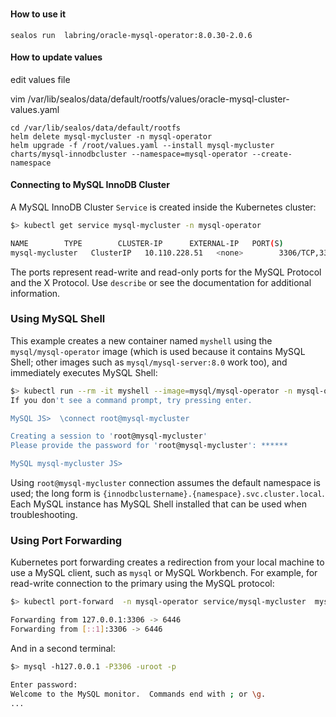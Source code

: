 ### 

#### How to use it 

```shell
sealos run  labring/oracle-mysql-operator:8.0.30-2.0.6
```

#### How to update values

edit values file 

vim /var/lib/sealos/data/default/rootfs/values/oracle-mysql-cluster-values.yaml


```shell
cd /var/lib/sealos/data/default/rootfs
helm delete mysql-mycluster -n mysql-operator
helm upgrade -f /root/values.yaml --install mysql-mycluster  charts/mysql-innodbcluster --namespace=mysql-operator --create-namespace
```


#### Connecting to MySQL InnoDB Cluster

A MySQL InnoDB Cluster `Service` is created inside the Kubernetes cluster:

```sh
$> kubectl get service mysql-mycluster -n mysql-operator

NAME        TYPE        CLUSTER-IP      EXTERNAL-IP   PORT(S)                                                  AGE
mysql-mycluster   ClusterIP   10.110.228.51   <none>        3306/TCP,33060/TCP,6446/TCP,6448/TCP,6447/TCP,6449/TCP   26h
```

The ports represent read-write and read-only ports for the MySQL Protocol and the X Protocol.
Use `describe` or see the documentation for additional information.

### Using MySQL Shell

This example creates a new container named `myshell` using the `mysql/mysql-operator` image (which is used because
it contains MySQL Shell; other images such as `mysql/mysql-server:8.0` work too), and immediately executes MySQL Shell:

```sh
$> kubectl run --rm -it myshell --image=mysql/mysql-operator -n mysql-operator -- mysqlsh
If you don't see a command prompt, try pressing enter.

MySQL JS>  \connect root@mysql-mycluster

Creating a session to 'root@mysql-mycluster'
Please provide the password for 'root@mysql-mycluster': ******

MySQL mysql-mycluster JS>
```

Using `root@mysql-mycluster` connection assumes the default namespace is used; the long form is `{innodbclustername}.{namespace}.svc.cluster.local`.
Each MySQL instance has MySQL Shell installed that can be used when troubleshooting.

### Using Port Forwarding

Kubernetes port forwarding creates a redirection from your local machine to use a MySQL client, such as `mysql` or MySQL Workbench.
For example, for read-write connection to the primary using the MySQL protocol:

```sh
$> kubectl port-forward  -n mysql-operator service/mysql-mycluster  mysql

Forwarding from 127.0.0.1:3306 -> 6446
Forwarding from [::1]:3306 -> 6446
```

And in a second terminal:

```sh
$> mysql -h127.0.0.1 -P3306 -uroot -p

Enter password:
Welcome to the MySQL monitor.  Commands end with ; or \g.
...
```

